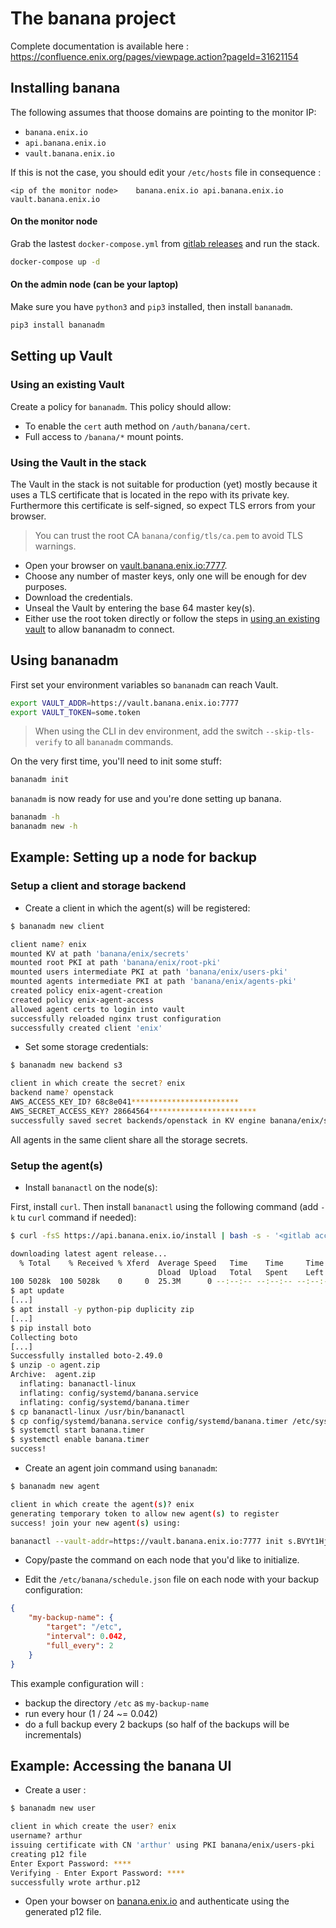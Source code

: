 # The banana project

Complete documentation is available here :
https://confluence.enix.org/pages/viewpage.action?pageId=31621154

## Installing banana

The following assumes that thoose domains are pointing to the monitor IP:

* `banana.enix.io`
* `api.banana.enix.io`
* `vault.banana.enix.io`

If this is not the case, you should edit your `/etc/hosts` file in consequence :

```
<ip of the monitor node>	banana.enix.io api.banana.enix.io vault.banana.enix.io
```

#### On the monitor node

Grab the lastest `docker-compose.yml` from [gitlab releases](https://gitlab.enix.io/products/banana/releases) and run the stack.

```bash
docker-compose up -d
```

#### On the admin node (can be your laptop)

Make sure you have `python3` and `pip3` installed, then install `bananadm`.

```bash
pip3 install bananadm
```

## Setting up Vault

### Using an existing Vault

Create a policy for `bananadm`. This policy should allow:

* To enable the `cert` auth method on `/auth/banana/cert`.
* Full access to `/banana/*` mount points.

### Using the Vault in the stack

The Vault in the stack is not suitable for production (yet) mostly because it uses a TLS certificate that is located in the repo with its private key. Furthermore this certificate is self-signed, so expect TLS errors from your browser.

> You can trust the root CA `banana/config/tls/ca.pem` to avoid TLS warnings.

* Open your browser on [vault.banana.enix.io:7777](https://vault.banana.enix.io:7777).
* Choose any number of master keys, only one will be enough for dev purposes.
* Download the credentials.
* Unseal the Vault by entering the base 64 master key(s).
* Either use the root token directly or follow the steps in [using an existing vault](###Using-an-existing-Vault) to allow bananadm to connect.

## Using bananadm

First set your environment variables so `bananadm` can reach Vault.

```bash
export VAULT_ADDR=https://vault.banana.enix.io:7777
export VAULT_TOKEN=some.token
```

> When using the CLI in dev environment, add the switch `--skip-tls-verify` to all `bananadm` commands.

On the very first time, you'll need to init some stuff:

```bash
bananadm init
```

`bananadm` is now ready for use and you're done setting up banana.

```bash
bananadm -h
bananadm new -h
```

## Example: Setting up a node for backup

### Setup a client and storage backend

* Create a client in which the agent(s) will be registered:

```bash
$ bananadm new client

client name? enix
mounted KV at path 'banana/enix/secrets'
mounted root PKI at path 'banana/enix/root-pki'
mounted users intermediate PKI at path 'banana/enix/users-pki'
mounted agents intermediate PKI at path 'banana/enix/agents-pki'
created policy enix-agent-creation
created policy enix-agent-access
allowed agent certs to login into vault
successfully reloaded nginx trust configuration
successfully created client 'enix'
```

* Set some storage credentials:

```bash
$ bananadm new backend s3

client in which create the secret? enix
backend name? openstack
AWS_ACCESS_KEY_ID? 68c8e041************************
AWS_SECRET_ACCESS_KEY? 28664564************************
successfully saved secret backends/openstack in KV engine banana/enix/secrets
```

All agents in the same client share all the storage secrets.

### Setup the agent(s)

* Install `bananactl` on the node(s):

First, install `curl`. Then install `bananactl` using the following command (add `-k` tu `curl` command if needed):

```bash
$ curl -fsS https://api.banana.enix.io/install | bash -s - '<gitlab access token>'

downloading latest agent release...
  % Total    % Received % Xferd  Average Speed   Time    Time     Time  Current
                                 Dload  Upload   Total   Spent    Left  Speed
100 5028k  100 5028k    0     0  25.3M      0 --:--:-- --:--:-- --:--:-- 25.3M
$ apt update
[...]
$ apt install -y python-pip duplicity zip
[...]
$ pip install boto
Collecting boto
[...]
Successfully installed boto-2.49.0
$ unzip -o agent.zip
Archive:  agent.zip
  inflating: bananactl-linux
  inflating: config/systemd/banana.service
  inflating: config/systemd/banana.timer
$ cp bananactl-linux /usr/bin/bananactl
$ cp config/systemd/banana.service config/systemd/banana.timer /etc/systemd/system/
$ systemctl start banana.timer
$ systemctl enable banana.timer
success!
```

* Create an agent join command using `bananadm`:

```bash
$ bananadm new agent

client in which create the agent(s)? enix
generating temporary token to allow new agent(s) to register
success! join your new agent(s) using:

bananactl --vault-addr=https://vault.banana.enix.io:7777 init s.BVYt1Hj3eLn6NDPS2fJIKzfO enix <agent name>
```

* Copy/paste the command on each node that you'd like to initialize.

* Edit the `/etc/banana/schedule.json` file on each node with your backup configuration:

```json
{
	"my-backup-name": {
		"target": "/etc",
		"interval": 0.042,
		"full_every": 2
	}
}
```

This example configuration will :

* backup the directory `/etc` as `my-backup-name`
* run every hour (1 / 24 ~= 0.042)
* do a full backup every 2 backups (so half of the backups will be incrementals)

## Example: Accessing the banana UI

* Create a user :

```bash
$ bananadm new user

client in which create the user? enix
username? arthur
issuing certificate with CN 'arthur' using PKI banana/enix/users-pki
creating p12 file
Enter Export Password: ****
Verifying - Enter Export Password: ****
successfully wrote arthur.p12
```

* Open your bowser on [banana.enix.io](https://banana.enix.io) and authenticate using the generated p12 file.
